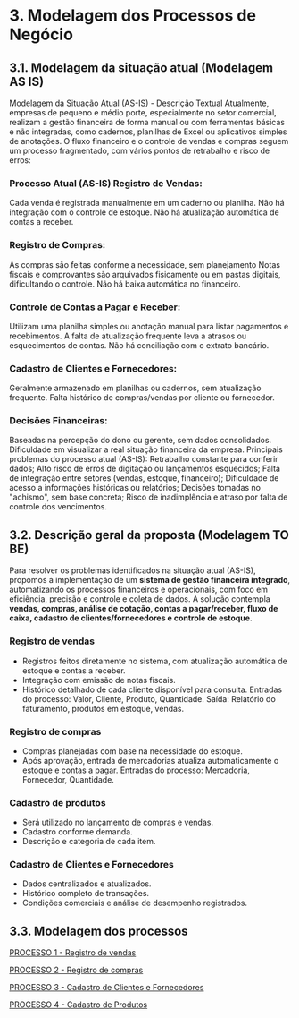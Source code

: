 # 3. Modelagem dos Processos de Negócio

## 3.1. Modelagem da situação atual (Modelagem AS IS)

Modelagem da Situação Atual (AS-IS) - Descrição Textual
Atualmente, empresas de pequeno e médio porte, especialmente no setor comercial, realizam a gestão financeira de forma manual ou com ferramentas básicas e não integradas, como cadernos, planilhas de Excel ou aplicativos simples de anotações. O fluxo financeiro e o controle de vendas e compras seguem um processo fragmentado, com vários pontos de retrabalho e risco de erros:

### Processo Atual (AS-IS) Registro de Vendas:

Cada venda é registrada manualmente em um caderno ou planilha.
Não há integração com o controle de estoque.
Não há atualização automática de contas a receber.

### Registro de Compras:

As compras são feitas conforme a necessidade, sem planejamento
Notas fiscais e comprovantes são arquivados fisicamente ou em pastas digitais, dificultando o controle.
Não há baixa automática no financeiro.

### Controle de Contas a Pagar e Receber:

Utilizam uma planilha simples ou anotação manual para listar pagamentos e recebimentos.
A falta de atualização frequente leva a atrasos ou esquecimentos de contas.
Não há conciliação com o extrato bancário.

### Cadastro de Clientes e Fornecedores:

Geralmente armazenado em planilhas ou cadernos, sem atualização frequente.
Falta histórico de compras/vendas por cliente ou fornecedor.

### Decisões Financeiras:

Baseadas na percepção do dono ou gerente, sem dados consolidados.
Dificuldade em visualizar a real situação financeira da empresa.
Principais problemas do processo atual (AS-IS):
Retrabalho constante para conferir dados;
Alto risco de erros de digitação ou lançamentos esquecidos;
Falta de integração entre setores (vendas, estoque, financeiro);
Dificuldade de acesso a informações históricas ou relatórios;
Decisões tomadas no "achismo", sem base concreta;
Risco de inadimplência e atraso por falta de controle dos vencimentos.

## 3.2. Descrição geral da proposta (Modelagem TO BE)

Para resolver os problemas identificados na situação atual (AS-IS), propomos a implementação de um **sistema de gestão financeira integrado**, automatizando os processos financeiros e operacionais, com foco em eficiência, precisão e controle e coleta de dados. A solução contempla **vendas, compras, análise de cotação, contas a pagar/receber, fluxo de caixa, cadastro de clientes/fornecedores e controle de estoque**.

### Registro de vendas
- Registros feitos diretamente no sistema, com atualização automática de estoque e contas a receber.
- Integração com emissão de notas fiscais.
- Histórico detalhado de cada cliente disponível para consulta.
Entradas do processo: Valor, Cliente, Produto, Quantidade.
Saída: Relatório do faturamento, produtos em estoque, vendas.

### Registro de compras
- Compras planejadas com base na necessidade do estoque.
- Após aprovação, entrada de mercadorias atualiza automaticamente o estoque e contas a pagar.
Entradas do processo: Mercadoria, Fornecedor, Quantidade.

### Cadastro de produtos
- Será utilizado no lançamento de compras e vendas.
- Cadastro conforme demanda.
- Descrição e categoria de cada item.

### Cadastro de Clientes e Fornecedores
- Dados centralizados e atualizados.
- Histórico completo de transações.
- Condições comerciais e análise de desempenho registrados.

## 3.3. Modelagem dos processos

[PROCESSO 1 - Registro de vendas](./processos/processo-1-nome-do-processo.md "Detalhamento do Processo 1.")

[PROCESSO 2 - Registro de compras](./processos/processo-2-nome-do-processo.md "Detalhamento do Processo 2.")

[PROCESSO 3 - Cadastro de Clientes e Fornecedores](./processos/processo-3-nome-do-processo.md "Detalhamento do Processo 3.")

[PROCESSO 4 - Cadastro de Produtos](./processos/processo-4-nome-do-processo.md "Detalhamento do Processo 4.")
